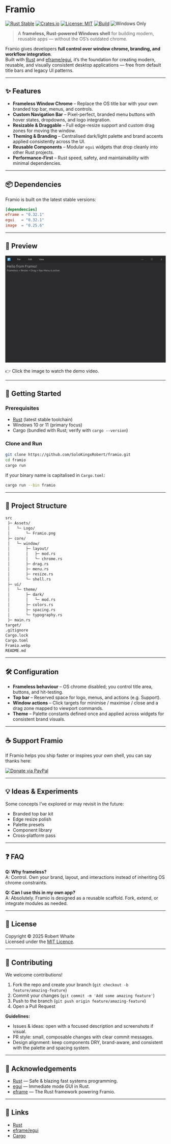 # Framio

[![Rust Stable](https://img.shields.io/badge/rust-stable-blue.svg)](https://www.rust-lang.org/)
[![Crates.io](https://img.shields.io/crates/v/eframe.svg?label=eframe)](https://crates.io/crates/eframe)
[![License: MIT](https://img.shields.io/badge/License-MIT-yellow.svg)](LICENSE)
[![Build](https://github.com/SoloKingxRobert/Framio/actions/workflows/build.yml/badge.svg)](https://github.com/SoloKingxRobert/Framio/actions)
![Windows Only](https://img.shields.io/badge/platform-Windows-blue?logo=windows)

> A **frameless, Rust-powered Windows shell** for building modern, reusable apps — without the OS’s outdated chrome.

Framio gives developers **full control over window chrome, branding, and workflow integration**.  
Built with [Rust](https://www.rust-lang.org/) and [eframe/egui](https://github.com/emilk/egui), it’s the foundation for creating modern, reusable, and visually consistent desktop applications — free from default title bars and legacy UI patterns.

---

## ✨ Features

- **Frameless Window Chrome** – Replace the OS title bar with your own branded top bar, menus, and controls.
- **Custom Navigation Bar** – Pixel-perfect, branded menu buttons with hover states, dropdowns, and logo integration.
- **Resizable & Draggable** – Full edge-resize support and custom drag zones for moving the window.
- **Theming & Branding** – Centralised dark/light palette and brand accents applied consistently across the UI.
- **Reusable Components** – Modular `egui` widgets that drop cleanly into other Rust projects.
- **Performance-First** – Rust speed, safety, and maintainability with minimal dependencies.

---

## 📦 Dependencies

Framio is built on the latest stable versions:

```toml
[dependencies]
eframe = "0.32.1"
egui   = "0.32.1"
image  = "0.25.6"
```
---

## 📸 Preview

![Framio Preview](Framio.webp)

👉 Click the image to watch the demo video.

---

## 🚀 Getting Started

### Prerequisites
- [Rust](https://www.rust-lang.org/tools/install) (latest stable toolchain)
- Windows 10 or 11 (primary focus)
- Cargo (bundled with Rust; verify with `cargo --version`)

### Clone and Run

```bash
git clone https://github.com/SoloKingxRobert/framio.git
cd framio
cargo run
```

If your binary name is capitalised in `Cargo.toml`:

```bash
cargo run --bin framio
```

---

## 🧩 Project Structure

```
src
 ├─ Assets/
 │   └─ Logo/
 │       └─ Framio.png
 ├─ core/
 │   └─ window/
 │       ├─ layout/
 │       │   ├─ mod.rs
 │       │   └─ chrome.rs
 │       ├─ drag.rs
 │       ├─ menu.rs
 │       ├─ resize.rs
 │       └─ shell.rs
 ├─ ui/
 │   └─ theme/
 │       ├─ dark/
 │       │   └─ mod.rs
 │       ├─ colors.rs
 │       ├─ spacing.rs
 │       └─ typography.rs
 ├─ main.rs
target/
.gitignore
Cargo.lock
Cargo.toml
Framio.webp
README.md
```

---

## 🛠 Configuration

- **Frameless behaviour** – OS chrome disabled; you control title area, buttons, and hit-testing.
- **Top bar** – Reserved space for logo, menus, and actions (e.g. Support).
- **Window actions** – Click targets for minimise / maximise / close and a drag zone mapped to viewport commands.
- **Theme** – Palette constants defined once and applied across widgets for consistent brand visuals.

---

## ☕ Support Framio

If Framio helps you ship faster or inspires your own shell, you can say thanks here:

[![Donate via PayPal](https://img.shields.io/badge/💸-Donate%20via%20PayPal-blue?style=for-the-badge)](https://paypal.me/RobertWhaite)


---

## 💡 Ideas & Experiments

Some concepts I’ve explored or may revisit in the future:
- Branded top bar kit
- Edge resize polish
- Palette presets
- Component library
- Cross‑platform pass

---

## ❓ FAQ

**Q: Why frameless?**  
A: Control. Own your brand, layout, and interactions instead of inheriting OS chrome constraints.

**Q: Can I use this in my own app?**  
A: Absolutely. Framio is designed as a reusable scaffold. Fork, extend, or integrate modules as needed.

---

## 📝 License
Copyright © 2025 Robert Whaite  
Licensed under the [MIT Licence](LICENSE).

---

## 🤝 Contributing

We welcome contributions!

1. Fork the repo and create your branch (`git checkout -b feature/amazing-feature`)
2. Commit your changes (`git commit -m 'Add some amazing feature'`)
3. Push to the branch (`git push origin feature/amazing-feature`)
4. Open a Pull Request

**Guidelines:**
- Issues & ideas: open with a focused description and screenshots if visual.
- PR style: small, composable changes with clear commit messages.
- Design alignment: keep components DRY, brand-aware, and consistent with the palette and spacing system.

---

## 🙏 Acknowledgements

- [Rust](https://www.rust-lang.org/) — Safe & blazing fast systems programming.
- [egui](https://github.com/emilk/egui) — Immediate mode GUI in Rust.
- [eframe](https://github.com/emilk/egui/tree/master/crates/eframe) — The Rust framework powering Framio.

---

## 🔗 Links

- [Rust](https://www.rust-lang.org)
- [eframe/egui](https://github.com/emilk/egui)
- [Cargo](https://doc.rust-lang.org/cargo/)  
